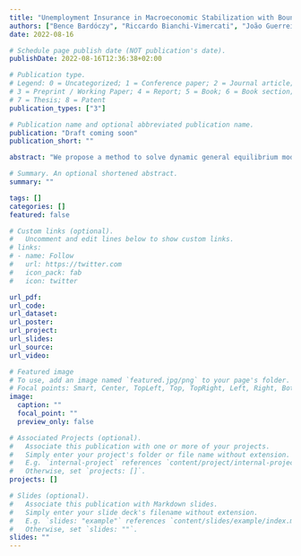 ```yaml
---
title: "Unemployment Insurance in Macroeconomic Stabilization with Bounded Rationality"
authors: ["Bence Bardóczy", "Riccardo Bianchi-Vimercati", "João Guerreiro"]
date: 2022-08-16

# Schedule page publish date (NOT publication's date).
publishDate: 2022-08-16T12:36:38+02:00

# Publication type.
# Legend: 0 = Uncategorized; 1 = Conference paper; 2 = Journal article;
# 3 = Preprint / Working Paper; 4 = Report; 5 = Book; 6 = Book section;
# 7 = Thesis; 8 = Patent
publication_types: ["3"]

# Publication name and optional abbreviated publication name.
publication: "Draft coming soon"
publication_short: ""

abstract: "We propose a method to solve dynamic general equilibrium models in which agents have arbitrary, time-variant beliefs about equilibrium outcomes that may deviate from rational expectations. Under some restrictions on heterogeneity in beliefs, our approach is readily applicable to quantitative models with rich microeconomic heterogeneity. We apply our method to study the power of state-dependent unemployment insurance (UI) in stabilizing short-run fluctuations. Our laboratory is a standard Heterogeneous Agent New Keynesian model with search frictions. Managing expectations is key in this application because higher UI generosity raises consumption, partly, by reducing precautionary saving. If the policy is implemented as a contingent rule that indexes benefits to the unemployment rate, households have to forecast it to anticipate the policy stance. First, we solve the model with a list of popular models of belief formation from the literature, including sticky expectations, k-level thinking, cognitive discounting, adaptive learning and more. These are all special cases of the general framework. Second, we solve the model with a flexible semi-parametric model of beliefs that we estimate from systematic forecast errors of the unemployment rate in the Survey of Professional Forecasters. We find large efficiency loss, in terms of output stabilization, due to imperfect anticipation of higher benefits."

# Summary. An optional shortened abstract.
summary: ""

tags: []
categories: []
featured: false

# Custom links (optional).
#   Uncomment and edit lines below to show custom links.
# links:
# - name: Follow
#   url: https://twitter.com
#   icon_pack: fab
#   icon: twitter

url_pdf:
url_code:
url_dataset:
url_poster:
url_project:
url_slides:
url_source:
url_video:

# Featured image
# To use, add an image named `featured.jpg/png` to your page's folder. 
# Focal points: Smart, Center, TopLeft, Top, TopRight, Left, Right, BottomLeft, Bottom, BottomRight.
image:
  caption: ""
  focal_point: ""
  preview_only: false

# Associated Projects (optional).
#   Associate this publication with one or more of your projects.
#   Simply enter your project's folder or file name without extension.
#   E.g. `internal-project` references `content/project/internal-project/index.md`.
#   Otherwise, set `projects: []`.
projects: []

# Slides (optional).
#   Associate this publication with Markdown slides.
#   Simply enter your slide deck's filename without extension.
#   E.g. `slides: "example"` references `content/slides/example/index.md`.
#   Otherwise, set `slides: ""`.
slides: ""
---
```

